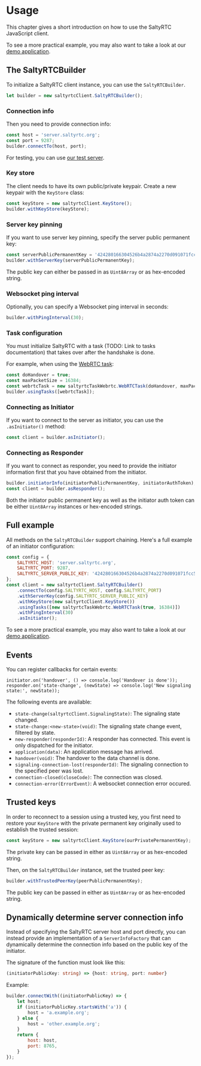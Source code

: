 # Usage

This chapter gives a short introduction on how to use the SaltyRTC JavaScript
client.

To see a more practical example, you may also want to take a look at our [demo
application](https://github.com/saltyrtc/saltyrtc-demo).

## The SaltyRTCBuilder

To initialize a SaltyRTC client instance, you can use the `SaltyRTCBuilder`.

```javascript
let builder = new saltyrtcClient.SaltyRTCBuilder();
```

### Connection info

Then you need to provide connection info:

```javascript
const host = 'server.saltyrtc.org';
const port = 9287;
builder.connectTo(host, port);
```

For testing, you can use [our test server](https://saltyrtc.org/pages/getting-started.html).

### Key store

The client needs to have its own public/private keypair. Create a new keypair
with the `KeyStore` class:

```javascript
const keyStore = new saltyrtcClient.KeyStore();
builder.withKeyStore(keyStore);
```

### Server key pinning

If you want to use server key pinning, specify the server public permanent key:

```javascript
const serverPublicPermanentKey = '424280166304526b4a2874a2270d091071fcc5c98959f7d4718715626df26204';
builder.withServerKey(serverPublicPermanentKey);
```

The public key can either be passed in as `Uint8Array` or as hex-encoded string.

### Websocket ping interval

Optionally, you can specify a Websocket ping interval in seconds:

```javascript
builder.withPingInterval(30);
```

### Task configuration

You must initialize SaltyRTC with a task (TODO: Link to tasks documentation)
that takes over after the handshake is done.

For example, when using the [WebRTC
task](https://github.com/saltyrtc/saltyrtc-task-webrtc-js):

```javascript
const doHandover = true;
const maxPacketSize = 16384;
const webrtcTask = new saltyrtcTaskWebrtc.WebRTCTask(doHandover, maxPacketSize);
builder.usingTasks([webrtcTask]);
```

### Connecting as Initiator

If you want to connect to the server as initiator, you can use the
`.asInitiator()` method:

```javascript
const client = builder.asInitiator();
```

### Connecting as Responder

If you want to connect as responder, you need to provide the initiator
information first that you have obtained from the initiator.

```javascript
builder.initiatorInfo(initiatorPublicPermanentKey, initiatorAuthToken);
const client = builder.asResponder();
```

Both the initiator public permanent key as well as the initiator auth token can
be either `Uint8Array` instances or hex-encoded strings.

## Full example

All methods on the `SaltyRTCBuilder` support chaining. Here's a full example of
an initiator configuration:

```javascript
const config = {
    SALTYRTC_HOST: 'server.saltyrtc.org',
    SALTYRTC_PORT: 9287,
    SALTYRTC_SERVER_PUBLIC_KEY: '424280166304526b4a2874a2270d091071fcc5c98959f7d4718715626df26204',
};
const client = new saltyrtcClient.SaltyRTCBuilder()
    .connectTo(config.SALTYRTC_HOST, config.SALTYRTC_PORT)
    .withServerKey(config.SALTYRTC_SERVER_PUBLIC_KEY)
    .withKeyStore(new saltyrtcClient.KeyStore())
    .usingTasks([new saltyrtcTaskWebrtc.WebRTCTask(true, 16384)])
    .withPingInterval(30)
    .asInitiator();
```

To see a more practical example, you may also want to take a look at our [demo
application](https://github.com/saltyrtc/saltyrtc-demo).

## Events

You can register callbacks for certain events:

    initiator.on('handover', () => console.log('Handover is done'));
    responder.on('state-change', (newState) => console.log('New signaling state:', newState));

The following events are available:

 - `state-change(saltyrtcClient.SignalingState)`: The signaling state changed.
 - `state-change:<new-state>(void)`: The signaling state change event, filtered by state.
 - `new-responder(responderId)`: A responder has connected. This event is only dispatched for the initiator.
 - `application(data)`: An application message has arrived.
 - `handover(void)`: The handover to the data channel is done.
 - `signaling-connection-lost(responderId)`: The signaling connection to the specified peer was lost.
 - `connection-closed(closeCode)`: The connection was closed.
 - `connection-error(ErrorEvent)`: A websocket connection error occured.

## Trusted keys

In order to reconnect to a session using a trusted key, you first need to
restore your `KeyStore` with the private permanent key originally used to
establish the trusted session:

```javascript
const keyStore = new saltyrtcClient.KeyStore(ourPrivatePermanentKey);
```

The private key can be passed in either as `Uint8Array` or as hex-encoded string.

Then, on the `SaltyRTCBuilder` instance, set the trusted peer key:

```javascript
builder.withTrustedPeerKey(peerPublicPermanentKey);
```

The public key can be passed in either as `Uint8Array` or as hex-encoded string.

## Dynamically determine server connection info

Instead of specifying the SaltyRTC server host and port directly, you can
instead provide an implementation of a `ServerInfoFactory` that can dynamically
determine the connection info based on the public key of the initiator.

The signature of the function must look like this:

```typescript
(initiatorPublicKey: string) => {host: string, port: number}
```

Example:

```javascript
builder.connectWith((initiatorPublicKey) => {
    let host;
    if (initiatorPublicKey.startsWith('a')) {
        host = 'a.example.org';
    } else {
        host = 'other.example.org';
    }
    return {
        host: host,
        port: 8765,
    }
});
```

